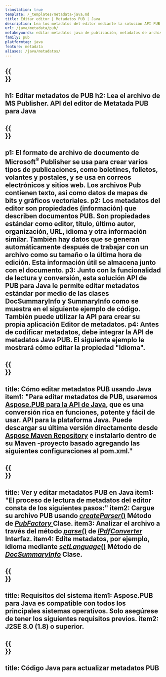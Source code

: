 ```yaml
---
translation: true
template: /_templates/metadata-java.md
title: Editar editor | Metadatos PUB | Java
description: Lea los metadatos del editor mediante la solución API PUB Java. La API nativa de Java le brinda acceso a las propiedades SummaryInfo y DocSummaryInfo.
url: /java/metadata/pub/
metakeywords: editar metadatos java de publicación, metadatos de archivo de publicación java, editor de metadatos de editor java, leer metadatos de archivo de publicación java, leer metadatos de publicación java
family: pub
platformtag: java
feature: metadata
aliases: /java/metadatos/
---
```


{{<section banner>}}
---
h1: Editar metadatos de PUB
h2: Lea el archivo de MS Publisher. API del editor de Metatada PUB para Java
---

{{<section overview>}}
---
p1: El formato de archivo de documento de Microsoft<sup>®</sup> Publisher se usa para crear varios tipos de publicaciones, como boletines, folletos, volantes y postales, y se usa en correos electrónicos y sitios web. Los archivos Pub contienen texto, así como datos de mapas de bits y gráficos vectoriales.
p2: Los metadatos del editor son propiedades (información) que describen documentos PUB. Son propiedades estándar como editor, título, último autor, organización, URL, idioma y otra información similar. También hay datos que se generan automáticamente después de trabajar con un archivo como su tamaño o la última hora de edición. Esta información útil se almacena junto con el documento.
p3: Junto con la funcionalidad de lectura y conversión, esta solución API de PUB para Java le permite editar metadatos estándar por medio de las clases DocSummaryInfo y SummaryInfo como se muestra en el siguiente ejemplo de código. También puede utilizar la API para crear su propia aplicación Editor de metadatos.
p4: Antes de codificar metadatos, debe integrar la API de metadatos Java PUB. El siguiente ejemplo le mostrará cómo editar la propiedad "Idioma".
---

{{<section widget>}}
---
title: Cómo editar metadatos PUB usando Java
item1: "Para editar metadatos de PUB, usaremos [Aspose.PUB para la API de Java](https://products.aspose.com/pub/java/), que es una conversión rica en funciones, potente y fácil de usar. API para la plataforma Java. Puede descargar su última versión directamente desde [Aspose Maven Repository](https://repository.aspose.com/pub/) e instalarlo dentro de su Maven -proyecto basado agregando las siguientes configuraciones al pom.xml."
---

{{<section feature1>}}
---
title: Ver y editar metadatos PUB en Java
item1: "El proceso de lectura de metadatos del editor consta de los siguientes pasos:"
item2: Cargue su archivo PUB usando [*createParser*()](https://reference.aspose.com/pub/java/com.aspose.pub/PubFactory#createParser-java.lang.String-) Método de [*PubFactory* ](https://reference.aspose.com/pub/java/com.aspose.pub/PubFactory) Clase.
item3: Analizar el archivo a través del método [*parse*()](https://reference.aspose.com/pub/java/com.aspose.pub/IPubParser#parse--) de [*IPdfConverter*](https://reference.aspose.com/pub/java/com.aspose.pub/IPubParser) Interfaz.
item4: Edite metadatos, por ejemplo, idioma mediante [*setLanguage*()](https://reference.aspose.com/pub/java/com.aspose.pub/DocSummaryInfo#setLanguage-java.lang.String-) Método de [*DocSummaryInfo*](https://reference.aspose.com/pub/java/com.aspose.pub/DocSummaryInfo) Clase.
---

{{<section feature2>}}
---
title: Requisitos del sistema
item1: Aspose.PUB para Java es compatible con todos los principales sistemas operativos. Solo asegúrese de tener los siguientes requisitos previos.
item2: J2SE 8.0 (1.8) o superior.
---

{{<section codeexample>}}
---
title: Código Java para actualizar metadatos PUB
---